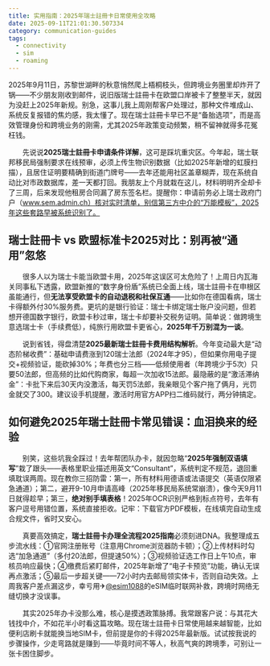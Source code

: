 ```yaml
---
title: 实用指南：2025年瑞士註冊卡日常使用全攻略
date: 2025-09-11T21:01:30.507334
category: communication-guides
tags:
  - connectivity
  - sim
  - roaming
---
```


2025年9月11日，苏黎世湖畔的秋意悄然爬上梧桐枝头，但跨境业务圈里却炸开了锅——不少朋友刚收到邮件，说旧版瑞士註冊卡在欧盟口岸被卡了整整半天，就因为没赶上2025年新规。别急，这事儿我上周刚帮客户处理过，那种文件堆成山、系统反复报错的焦灼感，我太懂了。现在瑞士註冊卡早已不是“备胎选项”，而是高效管理身份和跨境业务的刚需，尤其2025年政策变动频繁，稍不留神就得多花冤枉钱。

　　先说说**2025瑞士註冊卡申请条件详解**，这可是踩坑重灾区。今年起，瑞士联邦移民局强制要求在线预审，必须上传生物识别数据（比如2025年新增的虹膜扫描），且居住证明要精确到街道门牌号——去年还能用社区盖章糊弄，现在系统自动比对市政数据库，差一天都打回。我朋友上个月就栽在这儿，材料明明齐全却卡了三周，后来发现他租房合同漏了房东签名栏。提醒你：申请前务必上瑞士政府门户（www.sem.admin.ch）核对实时清单，别信第三方中介的“万能模板”，2025年这些套路早被系统识别了。

## 瑞士註冊卡 vs 欧盟标准卡2025对比：别再被“通用”忽悠

　　很多人以为瑞士卡能当欧盟卡用，2025年这误区可太危险了！上周日内瓦海关同事私下透露，欧盟新推的“数字身份盾”系统已全面上线，瑞士註冊卡在申根区虽能通行，但**无法享受欧盟卡的自动退税和社保互通**——比如你在德国看病，瑞士卡得额外付30%服务费。更坑的是银行验证：瑞士卡绑定瑞士账户没问题，但若想开德国数字银行，欧盟卡秒过审，瑞士卡却要补交税务证明。简单说：做跨境生意选瑞士卡（手续费低），纯旅行用欧盟卡更省心，**2025年千万别混为一谈**。

　　说到省钱，得盘清楚**2025最新瑞士註冊卡费用结构解析**。今年变动最大是“动态阶梯收费”：基础申请费涨到120瑞士法郎（2024年才95），但如果你用电子提交+视频验证，能砍掉30%；年费也分三档——低频使用者（年跨境少于5次）只要50法郎，但高频的比如代购商家，每超一次加收15法郎。最隐蔽的是“激活滞纳金”：卡批下来后30天内没激活，每天罚5法郎，我亲眼见个客户拖了俩月，光罚金就交了300。建议设手机提醒，激活时用官方APP扫二维码就行，两分钟搞定。

## 如何避免2025年瑞士註冊卡常见错误：血泪换来的经验

　　别笑，这些坑我全踩过！去年帮团队办卡，就因忽略“**2025年强制双语填写**”栽了跟头——表格里职业描述用英文“Consultant”，系统判定不规范，退回重填耽误两周。现在教你三招防雷：第一，所有材料用德语或法语提交（英语仅限紧急通道）；第二，避开9-10月申请高峰（2025年移民局系统常崩溃），像今天9月11日就得趁早；第三，**绝对别手填表格**！2025年OCR识别严格到标点符号，去年有客户逗号用错位置，系统直接拒收。记牢：下载官方PDF模板，在线填完自动生成合规文件，省时又安心。

　　真要高效搞定，**瑞士註冊卡办理全流程2025指南**必须刻进DNA。我整理成五步流水线：①官网注册账号（注意用Chrome浏览器防卡顿）；②上传材料时勾选“加急通道”（多付20法郎，但提速50%）；③视频验证选工作日上午10点，审核员响应最快；④缴费后紧盯邮件，2025年新增了“电子卡预览”功能，确认无误再点激活；⑤最后一步超关键——72小时内去邮局领实体卡，否则自动失效。上周我客户差点漏这步，幸亏用✈[@esim1088](https://t.me/s/esim1088)的eSIM临时联网补救，跨境时网络无缝切换才没误事。

　　其实2025年办卡没那么难，核心是摸透政策脉搏。我常跟客户说：与其花大钱找中介，不如花半小时看这篇攻略。现在瑞士註冊卡日常使用越来越智能，比如便利店刷卡就能换当地SIM卡，但前提是你的卡得2025年最新版。试试按我说的步骤操作，少走弯路就是赚到——毕竟时间不等人，秋高气爽的跨境季，可别让一张卡困住脚步。